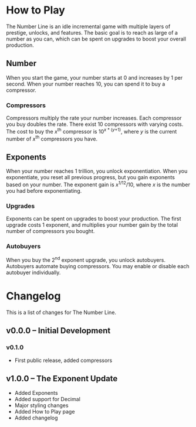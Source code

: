 # How to Play
The Number Line is an idle incremental game with multiple layers of prestige, unlocks, and features.
The basic goal is to reach as large of a number as you can, which can be spent on upgrades to boost your overall production.
## Number
When you start the game, your number starts at 0 and increases by 1 per second.
When your number reaches 10, you can spend it to buy a compressor.
### Compressors
Compressors multiply the rate your number increases. Each compressor you buy doubles the rate.
There exist 10 compressors with varying costs.
The cost to buy the <var>x</var><sup>th</sup> compressor is 10<sup><var>x</var> * (<var>y</var>+1)</sup>,
where <var>y</var> is the current number of <var>x</var><sup>th</sup> compressors you have.
## Exponents
When your number reaches 1 trillion, you unlock exponentiation. When you exponentiate, you reset all previous progress,
but you gain exponents based on your number. The exponent gain is <var>x</var><sup>1/12</sup>/10,
where <var>x</var> is the number you had before exponentiating.
### Upgrades
Exponents can be spent on upgrades to boost your production. The first upgrade costs 1 exponent,
and multiplies your number gain by the total number of compressors you bought.
### Autobuyers
When you buy the 2<sup>nd</sup> exponent upgrade, you unlock autobuyers. Autobuyers automate buying compressors.
You may enable or disable each autobuyer individually.
# Changelog
This is a list of changes for The Number Line.
## v0.0.0 – Initial Development
### v0.1.0
* First public release, added compressors
## v1.0.0 – The Exponent Update
* Added Exponents
* Added support for Decimal
* Major styling changes
* Added How to Play page
* Added changelog
